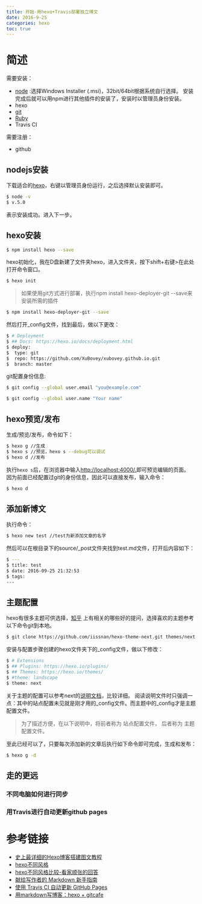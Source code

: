 ```yaml
---
title: 开始-用hexo+Travis部署独立博文
date: 2016-9-25
categories: hexo
toc: true
---
```


# 简述
需要安装：
- [node](https://nodejs.org/en/download/) :选择Windows Installer (.msi)，32bit/64bit根据系统自行选择。
安装完成后就可以用npm进行其他插件的安装了，安装时以管理员身份安装。
- hexo 
- [git](https://git-scm.com/)
- [Ruby](http://rubyinstaller.org/downloads/)
- Travis CI  

需要注册：
- github

## nodejs安装
下载适合的[hexo](https://nodejs.org/en/download/)，右键以管理员身份运行，之后选择默认安装即可。  
``` bash
$ node -v
$ v.5.0
```
表示安装成功。进入下一步。

## hexo安装
``` bash
$ npm install hexo --save
```
hexo初始化，我在D盘新建了文件夹hexo，进入文件夹，按下shift+右键>在此处打开命令窗口。  
``` bash
$ hexo init 
```
>如果使用git方式进行部署，执行npm install hexo-deployer-git --save来安装所需的插件
``` bash
$ npm install hexo-deployer-git --save
```
然后打开_config文件，找到最后，做以下更改：
``` bash
$ # Deployment
$ ## Docs: https://hexo.io/docs/deployment.html
$ deploy:
$  type: git
$  repo: https://github.com/XuBovey/xubovey.github.io.git
$  branch: master 
```
git配置身份信息:  
``` bash
$ git config --global user.email "you@example.com"
```
``` bash
$ git config --global user.name "Your name"
```

## hexo预览/发布
生成/预览/发布，命令如下：
``` bash
$ hexo g //生成
$ hexo s //预览，hexo s --debug可以调试
$ hexo d //发布
```
执行`hexo s`后，在浏览器中输入[http://localhost:4000/.](http://localhost:4000/.)即可预览编辑的页面。  
因为前面已经配置过git的身份信息，因此可以直接发布，输入命令：
``` bash
$ hexo d
```

## 添加新博文
执行命令：
``` bash
$ hexo new test //test为新添加文章的名字
```
然后可以在根目录下的source/_post文件夹找到test.md文件，打开后内容如下：
``` bash
$ ---
$ title: test
$ date: 2016-09-25 21:32:53
$ tags:
---
```

## 主题配置
hexo有很多主题可供选择，[知乎](https://www.zhihu.com/question/24422335)
上有相关的哪些好的提问，选择喜欢的主题参考以下命令git到本地。  
``` bash
$ git clone https://github.com/iissnan/hexo-theme-next.git themes/next
```
安装与配置步骤创建的hexo文件夹下的_config文件，做以下修改：  
``` bash
$ # Extensions
$ ## Plugins: https://hexo.io/plugins/
$ ## Themes: https://hexo.io/themes/
$ #theme: landscape
$ theme: next
```
关于主题的配置可以参考next的[说明文档](http://theme-next.iissnan.com/getting-started.html)，比较详细。
阅读说明文件时只强调一点：其中的站点配置未见就是刚才用的_config文件。而主题中的_config才是主题配置文件。
> 为了描述方便，在以下说明中，将前者称为 站点配置文件， 后者称为 主题配置文件。  

至此已经可以了，只要每次添加新的文章后执行如下命令即可完成，生成和发布：
``` bash
$ hexo g -d
```

## 走的更远
### 不同电脑如何进行同步
### 用Travis进行自动更新github pages

# 参考链接
- [史上最详细的Hexo博客搭建图文教程](https://xuanwo.org/2015/03/26/hexo-intor/)
- [hexo不同风格](https://hexo.io/themes/)
- [hexo不同风格比较-看家顺张的回答](https://www.zhihu.com/question/24422335)
- [献给写作者的 Markdown 新手指南](http://www.jianshu.com/p/q81RER)
- [使用 Travis CI 自动更新 GitHub Pages](http://notes.iissnan.com/2016/publishing-github-pages-with-travis-ci/)
- [用markdown写博客：hexo + gitcafe](https://wizardforcel.gitbooks.io/markdown-simple-world/content/7.html)
